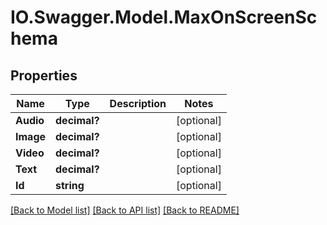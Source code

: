 # IO.Swagger.Model.MaxOnScreenSchema
## Properties

Name | Type | Description | Notes
------------ | ------------- | ------------- | -------------
**Audio** | **decimal?** |  | [optional] 
**Image** | **decimal?** |  | [optional] 
**Video** | **decimal?** |  | [optional] 
**Text** | **decimal?** |  | [optional] 
**Id** | **string** |  | [optional] 

[[Back to Model list]](../README.md#documentation-for-models) [[Back to API list]](../README.md#documentation-for-api-endpoints) [[Back to README]](../README.md)

